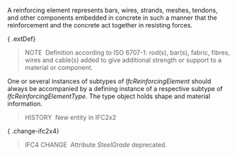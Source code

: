 A reinforcing element represents bars, wires, strands, meshes, tendons, and other components embedded in concrete in such a manner that the reinforcement and the concrete act together in resisting forces.

{ .extDef}
> NOTE&nbsp; Definition according to ISO 6707-1: rod(s), bar(s), fabric, fibres, wires and cable(s) added to give additional strength or support to a material or component.

One or several instances of subtypes of _IfcReinforcingElement_ should always be accompanied by a defining instance of a respective subtype of _IfcReinforcingElementType_. The type object holds shape and material information.

> HISTORY&nbsp; New entity in IFC2x2

{ .change-ifc2x4}
> IFC4 CHANGE&nbsp; Attribute _SteelGrade_ deprecated.
